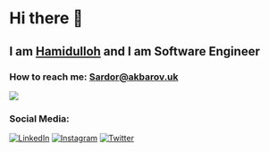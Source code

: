 # Hi there 👋 

## I am <a href="https://t.me/theAkbarov">Hamidulloh</a> and I am Software Engineer

### How to reach me: <a href="mailto:sardor@akbarov.uk">Sardor@akbarov.uk</a>

![](https://github-readme-stats.vercel.app/api?username=theAkbarov&count_private=true&show_icons=true&theme=react)

### Social Media:

<a href="https://www.linkedin.com/in/sardor-akbarov/" target="_blank"><img src="https://img.shields.io/badge/LinkedIn-%230077B5.svg?&style=flat-square&logo=linkedin&logoColor=white" alt="LinkedIn"></a> <a href="https://www.instagram.com/akbarov.dev" target="_blank"><img src="https://img.shields.io/badge/Instagram-%23E4405F.svg?&style=flat-square&logo=instagram&logoColor=white" alt="Instagram"></a> <a href="https://www.twitter.com/theAkbarov" target="_blank"><img src="https://img.shields.io/badge/Twitter-%231877F2.svg?&style=flat-square&logo=twitter&logoColor=white" alt="Twitter"></a>
